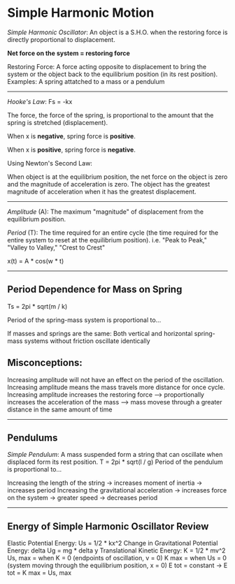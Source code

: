 # Simple Harmonic Motion

*Simple Harmonic Oscillator*: An object is a S.H.O. when the restoring force is directly proportional to displacement.

**Net force on the system = restoring force**
                            
Restoring Force: 
  A force acting opposite to displacement to bring the system or the object back to the equilibrium position (in its rest position).
Examples: A spring attatched to a mass or a pendulum

---

*Hooke's Law*: Fs = -kx

  The force, the force of the spring, is proportional to the amount that the spring is stretched (displacement).
  
  When x is **negative**, spring force is **positive**.

  When x is **positive**, spring force is **negative**.

  Using Newton's Second Law:
  
  When object is at the equilibrium position, the net force on the object is zero and the magnitude of acceleration is zero.
  The object has the greatest magnitude of acceleration when it has the greatest displacement.

---

*Amplitude* (A): The maximum "magnitude" of displacement from the equilibrium position.

*Period* (T): The time required for an entire cycle (the time required for the entire system to reset at the equilibrium position).
i.e. "Peak to Peak,"  "Valley to Valley," "Crest to Crest"

x(t) = A * cos(w * t)

---

## Period Dependence for Mass on Spring
Ts = 2pi * sqrt(m / k)

Period of the spring-mass system is proportional to...
  
  If masses and springs are the same:
    Both vertical and horizontal spring-mass systems without friction oscillate identically
    
## Misconceptions:
Increasing amplitude will not have an effect on the period of the oscillation.
Increasing amplitude means the mass travels more distance for once cycle.
Increasing amplitude increases the restoring force --> proportionally increases the acceleration of the mass
--> mass movese through a greater distance in the same amount of time

---

## Pendulums

*Simple Pendulum*: A mass suspended form a string that can oscillate when displaced form its rest position.
T = 2pi * sqrt(l / g) Period of the pendulum is proportional to...

Increasing the length of the string -> increases moment of inertia -> increases period
Increasing the gravitational acceleration -> increases force on the system -> greater speed -> decreases period

---

## Energy of Simple Harmonic Oscillator Review

Elastic Potential Energy: Us = 1/2 * kx^2
Change in Gravitational Potential Energy: delta Ug = mg * delta y
Translational Kinetic Energy: K = 1/2 * mv^2
Us, max = when K = 0 (endpoints of oscillation, v = 0)
K max = when Us = 0 (system moving through the equilibrium position, x = 0)
E tot = constant -> E tot = K max = Us, max
